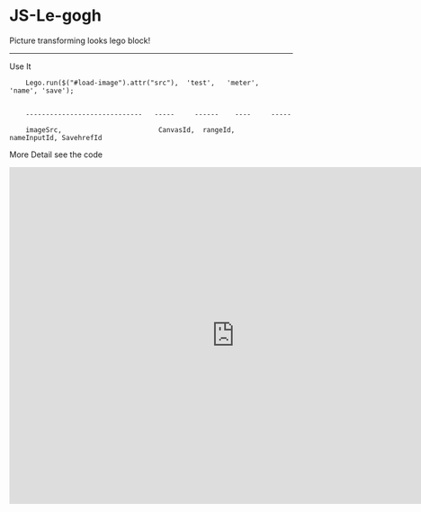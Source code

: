 # JS-Le-gogh
Picture transforming looks lego block!

----------------

Use It

        Lego.run($("#load-image").attr("src"),  'test',   'meter',  'name', 'save');


        -----------------------------   -----     ------    ----     -----

        imageSrc,                        CanvasId,  rangeId,   nameInputId, SavehrefId

More Detail see the code

<iframe width="800" height="600" src="https://github.com/sipubot/JS-Le-gogh/blob/master/example.html" frameborder="0" allowfullscreen="allowfullscreen"></iframe>
